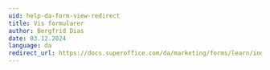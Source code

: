 ```yaml
---
uid: help-da-form-view-redirect
title: Vis formularer
author: Bergfrid Dias
date: 03.12.2024
language: da
redirect_url: https://docs.superoffice.com/da/marketing/forms/learn/index.html#view
---
```

